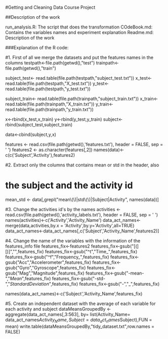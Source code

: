 #Getting and Cleaning Data Course Project

##Description of the work

run_analysis.R: The script that does the transformation
COdeBook.md: Contains the variables names and experiment explanation
Readme.md: Description of the work

###Explanation of the R code:

#1. First of all we merge the datasets and put the features names in the columns
testpath<-file.path(getwd(),"test")
trainpath<-file.path(getwd(),"train")


subject_test<- read.table(file.path(testpath,"subject_test.txt"))
x_test<- read.table(file.path(testpath,"X_test.txt"))
y_test<- read.table(file.path(testpath,"y_test.txt"))

subject_train<- read.table(file.path(trainpath,"subject_train.txt"))
x_train<- read.table(file.path(trainpath,"X_train.txt"))
y_train<- read.table(file.path(trainpath,"y_train.txt"))

x<-rbind(x_test,x_train)
y<-rbind(y_test,y_train)
subject<-rbind(subject_test,subject_train)

data<-cbind(subject,y,x)

features <- read.csv(file.path(getwd(),'features.txt'), header = FALSE, sep = ' ')
features2 <- as.character(features[,2])
names(data)<-c(c('Subject','Activity'),features2)

#2. Extract only the columns that contains mean or std in the header, also
# the subject and the activity id
mean_std <- data[,grepl("mean\\(\\)|std\\(\\)|Subject|Activity", names(data))]

#3. Change the activities id's by the names
activities <- read.csv(file.path(getwd(),'activity_labels.txt'), header = FALSE, sep = ' ')
names(activities)<-c('Activity','Activity_Name')
data_act_names<-merge(data,activities,by.x = 'Activity',by.y='Activity',all=TRUE)
data_act_names<-data_act_names[,c('Subject','Activity_Name',features2)]

#4. Change the name of the variables with the information of the features_info file
features_fix<-features2
features_fix<-gsub("[(][)]","",features_fix)
features_fix<-gsub("^t","Time_",features_fix)
features_fix<-gsub("^f","Frequency_",features_fix)
features_fix<-gsub("Acc","Accelerometer",features_fix)
features_fix<-gsub("Gyro","Gyroscope",features_fix)
features_fix<-gsub("Mag","Magnitude",features_fix)
features_fix<-gsub("-mean-","_Mean_",features_fix)
features_fix<-gsub("-std-","_StandardDeviation_",features_fix)
features_fix<-gsub("-","_",features_fix)

names(data_act_names)<-c('Subject','Activity_Name',features_fix)

#5. Create an independent dataset with the average of each variable for each activity and subject
dataMeansGroupedBy <- aggregate(data_act_names[,3:563], by= list(Activity_Name= data_act_names$Activity_Name, Subject = data_act_names$Subject),FUN = mean)
write.table(dataMeansGroupedBy,"tidy_dataset.txt",row.names = FALSE)

